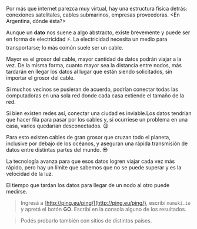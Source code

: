 Por más que internet parezca muy virtual, hay una estructura física detrás: conexiones satelitales, cables submarinos, empresas proveedoras. <En Argentina, dónde ésta?>

Aunque un **dato** nos suene a algo abstracto, existe brevemente y puede ser en forma de electricidad :zap:. La electricidad necesita un medio para transportarse; lo más común suele ser un cable.

Mayor es el grosor del cable, mayor cantidad de datos podrán viajar a la vez. De la misma forma, cuanto mayor sea la distancia entre nodos, más tardarán en llegar los datos al lugar que están siendo solicitados, sin importar el grosor del cable. 

Si muchos vecinos se pusieran de acuerdo, podrían conectar todas las computadoras en una sola red donde cada casa extiende el tamaño de la red. 

Si bien existen redes así, conectar una ciudad es inviable.Los datos tendrían que hacer fila para pasar por los cables y, si ocurriese un problema en una casa, varios quedarían desconectados. :tired_face:

Para esto existen cables de gran grosor que cruzan todo el planeta, inclusive por debajo de los océanos, y aseguran una rápida transmisión de datos entre distintas partes del mundo.  :sunglasses:

La tecnología avanza para que esos datos logren viajar cada vez más rápido, pero hay un límite que sabemos que no se puede superar y es la velocidad de la luz. 

El tiempo que tardan los datos para llegar de un nodo al otro puede medirse. 

> Ingresá a [http://ping.eu/ping/](http://ping.eu/ping/), escribí `mumuki.io` y apretá el botón **GO**. Escribí en la consola alguno de los resultados. 

> Podés probarlo también con sitios de distintos países.


